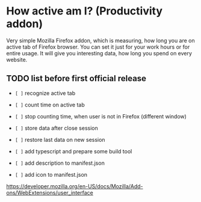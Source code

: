 # How active am I? (Productivity addon)
Very simple Mozilla Firefox addon, which is measuring, how long you are on active tab of Firefox browser. You can set it just for your work hours or for entire usage. It will give you interesting data, how long you spend on every website. 

## TODO list **before** first official release
- `[ ]` recognize active tab
- `[ ]` count time on active tab
- `[ ]` stop counting time, when user is not in Firefox (different window)
- `[ ]` store data after close session
- `[ ]` restore last data on new session

- `[ ]` add typescript and prepare some build tool
- `[ ]` add description to manifest.json
- `[ ]` add icon to manifest.json


https://developer.mozilla.org/en-US/docs/Mozilla/Add-ons/WebExtensions/user_interface
